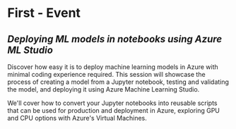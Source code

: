 # First - Event

## *Deploying ML models in notebooks using Azure ML Studio*

Discover how easy it is to deploy machine learning models in Azure with minimal coding experience required. This session will showcase the process of creating a model from a Jupyter notebook, testing and validating the model, and deploying it using Azure Machine Learning Studio. <br>

We'll cover how to convert your Jupyter notebooks into reusable scripts that can be used for production and deployment in Azure, exploring GPU and CPU options with Azure's Virtual Machines.
